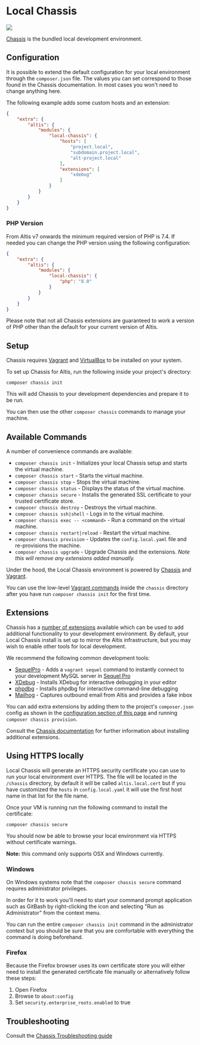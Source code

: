 # Local Chassis

![](./assets/banner-local-server.png)

[Chassis](http://chassis.io/) is the bundled local development environment.


## Configuration

It is possible to extend the default configuration for your local environment through the `composer.json` file. The values you can set correspond to those found in the Chassis documentation. In most cases you won't need to change anything here.

The following example adds some custom hosts and an extension:

```json
{
	"extra": {
		"altis": {
			"modules": {
				"local-chassis": {
					"hosts": [
						"project.local",
						"subdomain.project.local",
						"alt-project.local"
					],
					"extensions": [
						"xdebug"
					]
				}
			}
		}
	}
}
```

### PHP Version

From Altis v7 onwards the minimum required version of PHP is 7.4. If needed you can change the PHP version using the following configuration:

```json
{
	"extra": {
		"altis": {
			"modules": {
				"local-chassis": {
					"php": "8.0"
				}
			}
		}
	}
}
```

Please note that not all Chassis extensions are guaranteed to work a version of PHP other than the default for your current version of Altis.


## Setup

Chassis requires [Vagrant](https://www.vagrantup.com/) and [VirtualBox](https://www.virtualbox.org/) to be installed on your system.

To set up Chassis for Altis, run the following inside your project's directory:

```
composer chassis init
```

This will add Chassis to your development dependencies and prepare it to be run.

You can then use the other `composer chassis` commands to manage your machine.


## Available Commands

A number of convenience commands are available:

* `composer chassis init` - Initializes your local Chassis setup and starts the virtual machine.
* `composer chassis start` - Starts the virtual machine.
* `composer chassis stop` - Stops the virtual machine.
* `composer chassis status` - Displays the status of the virtual machine.
* `composer chassis secure` - Installs the generated SSL certificate to your trusted certificate store.
* `composer chassis destroy` - Destroys the virtual machine.
* `composer chassis ssh|shell` - Logs in to the virtual machine.
* `composer chassis exec -- <command>` - Run a command on the virtual machine.
* `composer chassis restart|reload` - Restart the virtual machine.
* `composer chassis provision` - Updates the `config.local.yaml` file and re-provisions the machine.
* `composer chassis upgrade` - Upgrade Chassis and the extensions. _Note this will remove any extensions added manually._

Under the hood, the Local Chassis environment is powered by [Chassis](http://chassis.io/) and [Vagrant](https://www.vagrantup.com/).

You can use the low-level [Vagrant commands](https://www.vagrantup.com/docs/cli/) inside the `chassis` directory after you have run `composer chassis init` for the first time.


## Extensions

Chassis has a [number of extensions](https://beta.chassis.io/extensions/) available which can be used to add additional functionality to your development environment. By default, your Local Chassis install is set up to mirror the Altis infrastructure, but you may wish to enable other tools for local development.

We recommend the following common development tools:

* [SequelPro](https://github.com/Chassis/SequelPro) - Adds a `vagrant sequel` command to instantly connect to your development MySQL server in [Sequel Pro](https://www.sequelpro.com/)
* [XDebug](https://github.com/Chassis/Xdebug) - Installs XDebug for interactive debugging in your editor
* [phpdbg](https://github.com/Chassis/phpdbg) - Installs phpdbg for interactive command-line debugging
* [Mailhog](https://github.com/Chassis/MailHog) - Captures outbound email from Altis and provides a fake inbox

You can add extra extensions by adding them to the project's `composer.json` config as shown in the [configuration section of this page](#Configuration) and running `composer chassis provision`.

Consult the [Chassis documentation](http://docs.chassis.io/en/latest/extend/) for further information about installing additional extensions.


## Using HTTPS locally

Local Chassis will generate an HTTPS security certificate you can use to run your local environment over HTTPS. The file will be located in the `/chassis` directory, by default it will be called `altis.local.cert` but if you have customized the `hosts` in `config.local.yaml` it will use the first host name in that list for the file name.

Once your VM is running run the following command to install the certificate:

```
composer chassis secure
```

You should now be able to browse your local environment via HTTPS without certificate warnings.

**Note:** this command only supports OSX and Windows currently.

### Windows

On Windows systems note that the `composer chassis secure` command requires administrator privileges.

In order for it to work you'll need to start your command prompt application such as GitBash by right-clicking the icon and selecting "Run as Administrator" from the context menu.

You can run the entire `composer chassis init` command in the administrator context but you should be sure that you are comfortable with everything the command is doing beforehand.

### Firefox

Because the Firefox browser uses its own certificate store you will either need to install the generated certificate file manually or alternatively follow these steps:

1. Open Firefox
1. Browse to `about:config`
1. Set `security.enterprise_roots.enabled` to true

## Troubleshooting

Consult the [Chassis Troubleshooting guide](https://docs.chassis.io/en/main/reference/#troubleshooting)
